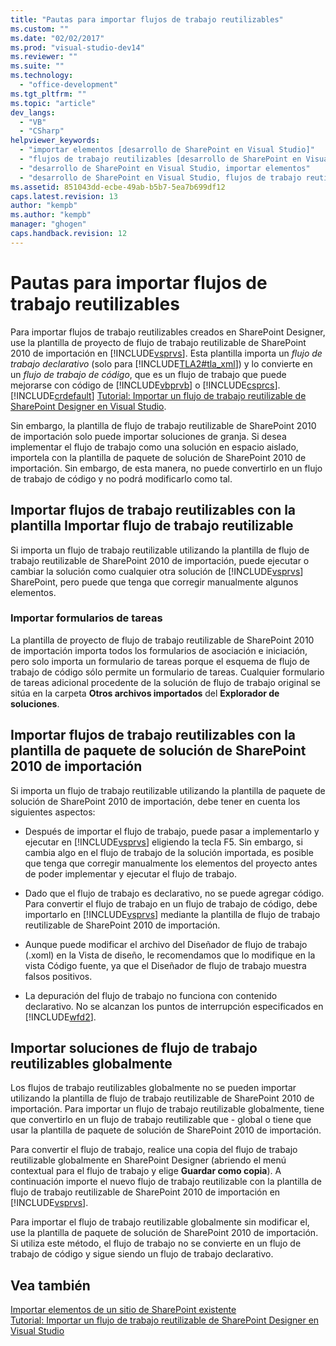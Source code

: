 ```yaml
---
title: "Pautas para importar flujos de trabajo reutilizables"
ms.custom: ""
ms.date: "02/02/2017"
ms.prod: "visual-studio-dev14"
ms.reviewer: ""
ms.suite: ""
ms.technology: 
  - "office-development"
ms.tgt_pltfrm: ""
ms.topic: "article"
dev_langs: 
  - "VB"
  - "CSharp"
helpviewer_keywords: 
  - "importar elementos [desarrollo de SharePoint en Visual Studio]"
  - "flujos de trabajo reutilizables [desarrollo de SharePoint en Visual Studio]"
  - "desarrollo de SharePoint en Visual Studio, importar elementos"
  - "desarrollo de SharePoint en Visual Studio, flujos de trabajo reutilizables"
ms.assetid: 851043dd-ecbe-49ab-b5b7-5ea7b699df12
caps.latest.revision: 13
author: "kempb"
ms.author: "kempb"
manager: "ghogen"
caps.handback.revision: 12
---
```

# Pautas para importar flujos de trabajo reutilizables
  Para importar flujos de trabajo reutilizables creados en SharePoint Designer, use la plantilla de proyecto de flujo de trabajo reutilizable de SharePoint 2010 de importación en [!INCLUDE[vsprvs](../sharepoint/includes/vsprvs-md.md)].  Esta plantilla importa un *flujo de trabajo* *declarativo* \(solo para [!INCLUDE[TLA2#tla_xml](../sharepoint/includes/tla2sharptla-xml-md.md)]\) y lo convierte en un *flujo de trabajo de código*, que es un flujo de trabajo que puede mejorarse con código de [!INCLUDE[vbprvb](../sharepoint/includes/vbprvb-md.md)] o [!INCLUDE[csprcs](../sharepoint/includes/csprcs-md.md)].  [!INCLUDE[crdefault](../sharepoint/includes/crdefault-md.md)] [Tutorial: Importar un flujo de trabajo reutilizable de SharePoint Designer en Visual Studio](../sharepoint/walkthrough-import-a-sharepoint-designer-reusable-workflow-into-visual-studio.md).  
  
 Sin embargo, la plantilla de flujo de trabajo reutilizable de SharePoint 2010 de importación solo puede importar soluciones de granja.  Si desea implementar el flujo de trabajo como una solución en espacio aislado, importela con la plantilla de paquete de solución de SharePoint 2010 de importación.  Sin embargo, de esta manera, no puede convertirlo en un flujo de trabajo de código y no podrá modificarlo como tal.  
  
## Importar flujos de trabajo reutilizables con la plantilla Importar flujo de trabajo reutilizable  
 Si importa un flujo de trabajo reutilizable utilizando la plantilla de flujo de trabajo reutilizable de SharePoint 2010 de importación, puede ejecutar o cambiar la solución como cualquier otra solución de [!INCLUDE[vsprvs](../sharepoint/includes/vsprvs-md.md)] SharePoint, pero puede que tenga que corregir manualmente algunos elementos.  
  
### Importar formularios de tareas  
 La plantilla de proyecto de flujo de trabajo reutilizable de SharePoint 2010 de importación importa todos los formularios de asociación e iniciación, pero solo importa un formulario de tareas porque el esquema de flujo de trabajo de código sólo permite un formulario de tareas.  Cualquier formulario de tareas adicional procedente de la solución de flujo de trabajo original se sitúa en la carpeta **Otros archivos importados** del **Explorador de soluciones**.  
  
## Importar flujos de trabajo reutilizables con la plantilla de paquete de solución de SharePoint 2010 de importación  
 Si importa un flujo de trabajo reutilizable utilizando la plantilla de paquete de solución de SharePoint 2010 de importación, debe tener en cuenta los siguientes aspectos:  
  
-   Después de importar el flujo de trabajo, puede pasar a implementarlo y ejecutar en [!INCLUDE[vsprvs](../sharepoint/includes/vsprvs-md.md)] eligiendo la tecla F5.  Sin embargo, si cambia algo en el flujo de trabajo de la solución importada, es posible que tenga que corregir manualmente los elementos del proyecto antes de poder implementar y ejecutar el flujo de trabajo.  
  
-   Dado que el flujo de trabajo es declarativo, no se puede agregar código.  Para convertir el flujo de trabajo en un flujo de trabajo de código, debe importarlo en [!INCLUDE[vsprvs](../sharepoint/includes/vsprvs-md.md)] mediante la plantilla de flujo de trabajo reutilizable de SharePoint 2010 de importación.  
  
-   Aunque puede modificar el archivo del Diseñador de flujo de trabajo \(.xoml\) en la Vista de diseño, le recomendamos que lo modifique en la vista Código fuente, ya que el Diseñador de flujo de trabajo muestra falsos positivos.  
  
-   La depuración del flujo de trabajo no funciona con contenido declarativo.  No se alcanzan los puntos de interrupción especificados en [!INCLUDE[wfd2](../sharepoint/includes/wfd2-md.md)].  
  
## Importar soluciones de flujo de trabajo reutilizables globalmente  
 Los flujos de trabajo reutilizables globalmente no se pueden importar utilizando la plantilla de flujo de trabajo reutilizable de SharePoint 2010 de importación.  Para importar un flujo de trabajo reutilizable globalmente, tiene que convertirlo en un flujo de trabajo reutilizable que \- global o tiene que usar la plantilla de paquete de solución de SharePoint 2010 de importación.  
  
 Para convertir el flujo de trabajo, realice una copia del flujo de trabajo reutilizable globalmente en SharePoint Designer \(abriendo el menú contextual para el flujo de trabajo y elige **Guardar como copia**\).  A continuación importe el nuevo flujo de trabajo reutilizable con la plantilla de flujo de trabajo reutilizable de SharePoint 2010 de importación en [!INCLUDE[vsprvs](../sharepoint/includes/vsprvs-md.md)].  
  
 Para importar el flujo de trabajo reutilizable globalmente sin modificar el, use la plantilla de paquete de solución de SharePoint 2010 de importación.  Si utiliza este método, el flujo de trabajo no se convierte en un flujo de trabajo de código y sigue siendo un flujo de trabajo declarativo.  
  
## Vea también  
 [Importar elementos de un sitio de SharePoint existente](../sharepoint/importing-items-from-an-existing-sharepoint-site.md)   
 [Tutorial: Importar un flujo de trabajo reutilizable de SharePoint Designer en Visual Studio](../sharepoint/walkthrough-import-a-sharepoint-designer-reusable-workflow-into-visual-studio.md)  
  
  